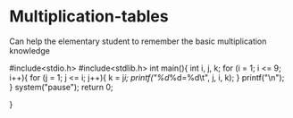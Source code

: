 # Multiplication-tables
Can help the elementary student to remember the basic multiplication knowledge

#include<stdio.h>
#include<stdlib.h>
int main(){
	int i, j, k;
	for (i = 1; i <= 9; i++){
		for (j = 1; j <= i; j++){
			k = j*i;
			printf("%d*%d=%d\t", j, i, k);
		}
		printf("\n");  
	}
	system("pause");
	return 0;
	
}
